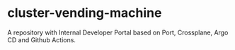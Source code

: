 # cluster-vending-machine
A repository with Internal Developer Portal based on Port, Crossplane, Argo CD and Github Actions.
